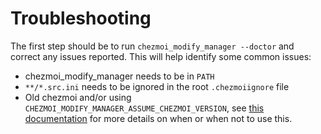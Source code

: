# Troubleshooting

The first step should be to run `chezmoi_modify_manager --doctor` and correct
any issues reported. This will help identify some common issues:

* chezmoi_modify_manager needs to be in `PATH`
* `**/*.src.ini` needs to be ignored in the root `.chezmoiignore` file
* Old chezmoi and/or using `CHEZMOI_MODIFY_MANAGER_ASSUME_CHEZMOI_VERSION`, see
  [this documentation](source_specification.md) for more details on when or
  when not to use this.
